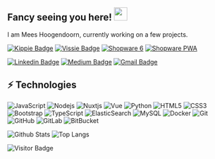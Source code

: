 ## Fancy seeing you here! <img src="https://raw.githubusercontent.com/aemmadi/aemmadi/master/wave.gif" width="30px">

I am Mees Hoogendoorn, currently working on a few projects. 

[![Kippie Badge](https://img.shields.io/badge/project-kippie.nl-ffd923?style=for-the-badge&logo=javascript)](https://kippie.nl)
[![Vissie Badge](https://img.shields.io/badge/project-vissie.nl-54b7e0?style=for-the-badge&logo=javascript)](https://vissie.nl)
[![Shopware 6](https://img.shields.io/badge/based%20on-Shopware%206-189eff?style=for-the-badge&logo=php)](https://www.shopware.com/)
[![Shopware PWA](https://img.shields.io/badge/based%20on-Shopware%20PWA-60d47e?style=for-the-badge&logo=javascript)](https://www.vuestorefront.io/shopware)

[![Linkedin Badge](https://img.shields.io/badge/-meeshoogendoorn-blue?style=flat-square&logo=Linkedin&logoColor=white&link=https://www.linkedin.com/in/meeshoogendoorn/)](https://www.linkedin.com/in/meeshoogendoorn/)
[![Medium Badge](https://img.shields.io/badge/-@meeshoogendoorn-03a57a?style=flat-square&labelColor=000000&logo=Medium&link=https://medium.com/@meeshoogendoorn/)](https://medium.com/@meeshoogendoorn)
[![Gmail Badge](https://img.shields.io/badge/-mees018299@gmail.com-c14438?style=flat-square&logo=Gmail&logoColor=white&link=mailto:mees018299@gmail.com)](mailto:mees018299@gmail.com)

## ⚡ Technologies

![JavaScript](https://img.shields.io/badge/-JavaScript-black?style=for-the-badge&logo=javascript)
![Nodejs](https://img.shields.io/badge/-Nodejs-black?style=for-the-badge&logo=Node.js)
![Nuxtjs](https://img.shields.io/badge/-Nuxt-black?style=for-the-badge&logo=nuxt.js)
![Vue](https://img.shields.io/badge/-Vue-black?style=for-the-badge&logo=Vue.js)
![Python](https://img.shields.io/badge/-Python-black?style=for-the-badge&logo=Python)
![HTML5](https://img.shields.io/badge/-HTML5-E34F26?style=for-the-badge&logo=html5&logoColor=white)
![CSS3](https://img.shields.io/badge/-CSS3-1572B6?style=for-the-badge&logo=css3)
![Bootstrap](https://img.shields.io/badge/-Bootstrap-563D7C?style=for-the-badge&logo=bootstrap)
![TypeScript](https://img.shields.io/badge/-TypeScript-000000?style=for-the-badge&logo=typescript)
![ElasticSearch](https://img.shields.io/badge/-ElasticSearch-005571?style=for-the-badge&logo=elasticsearch)
![MySQL](https://img.shields.io/badge/-MySQL-black?style=for-the-badge&logo=mysql)
![Docker](https://img.shields.io/badge/-Docker-black?style=for-the-badge&logo=docker)
![Git](https://img.shields.io/badge/-Git-black?style=for-the-badge&logo=git)
![GitHub](https://img.shields.io/badge/-GitHub-181717?style=for-the-badge&logo=github)
![GitLab](https://img.shields.io/badge/-GitLab-FCA121?style=for-the-badge&logo=gitlab)
![BitBucket](https://img.shields.io/badge/-BitBucket-darkblue?style=for-the-badge&logo=bitbucket)

![Github Stats](https://github-readme-stats.vercel.app/api?username=meeshoogendoorn&count_private=true&show_icons=true&include_all_commits=true)
![Top Langs](https://github-readme-stats.vercel.app/api/top-langs/?username=meeshoogendoorn&hide=TeX&layout=compact)

![Visitor Badge](https://visitor-badge.laobi.icu/badge?page_id=meeshoogendoorn.meeshoogendoorn)
